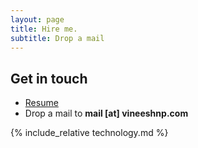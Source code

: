 ```yaml
---
layout: page
title: Hire me.
subtitle: Drop a mail
---
```


## Get in touch

* [Resume](/resume)
* Drop a mail to
  **mail [at] vineeshnp.com**

{% include_relative technology.md %}

